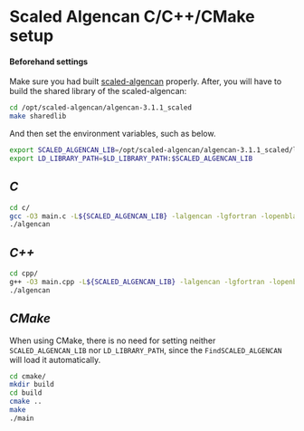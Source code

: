 # Scaled Algencan C/C++/CMake setup

#### Beforehand settings

Make sure you had built [scaled-algencan](https://github.com/leonardosecchin/scaled-algencan) properly.
After, you will have to build the shared library of the scaled-algencan:

```sh
cd /opt/scaled-algencan/algencan-3.1.1_scaled
make sharedlib
```

And then set the environment variables, such as below.

```sh
export SCALED_ALGENCAN_LIB=/opt/scaled-algencan/algencan-3.1.1_scaled/lib/
export LD_LIBRARY_PATH=$LD_LIBRARY_PATH:$SCALED_ALGENCAN_LIB
```

## _C_

```sh
cd c/
gcc -O3 main.c -L${SCALED_ALGENCAN_LIB} -lalgencan -lgfortran -lopenblas -zmuldefs -lm -o algencan
./algencan
```

## _C++_

```sh
cd cpp/
g++ -O3 main.cpp -L${SCALED_ALGENCAN_LIB} -lalgencan -lgfortran -lopenblas -zmuldefs -lm -o algencan
./algencan
```
## _CMake_

When using CMake, there is no need for setting neither `SCALED_ALGENCAN_LIB` nor `LD_LIBRARY_PATH`,
since the `FindSCALED_ALGENCAN` will load it automatically.

```sh
cd cmake/
mkdir build
cd build
cmake ..
make
./main
```

